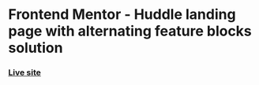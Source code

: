 # Frontend Mentor - Huddle landing page with alternating feature blocks solution
### [Live site](https://transcendent-cat-01fc2d.netlify.app)
